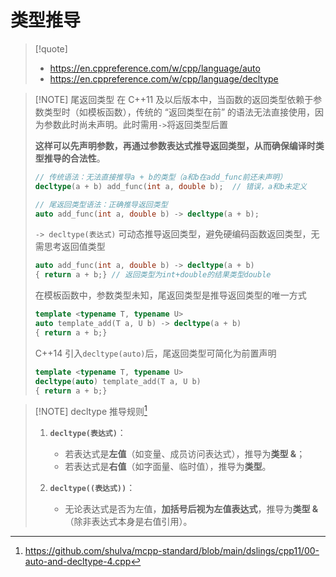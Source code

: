 # 类型推导

> [!quote]
> - https://en.cppreference.com/w/cpp/language/auto
> - https://en.cppreference.com/w/cpp/language/decltype


> [!NOTE] 尾返回类型
> 在 C++11 及以后版本中，当函数的返回类型依赖于参数类型时（如模板函数），传统的 “返回类型在前” 的语法无法直接使用，因为参数此时尚未声明。此时需用`->`将返回类型后置
>
>**这样可以先声明参数，再通过参数表达式推导返回类型，从而确保编译时类型推导的合法性**。
>```cpp
> // 传统语法：无法直接推导a + b的类型（a和b在add_func前还未声明）
> decltype(a + b) add_func(int a, double b);  // 错误，a和b未定义
>
> // 尾返回类型语法：正确推导返回类型
> auto add_func(int a, double b) -> decltype(a + b);
>
>```
> `-> decltype(表达式)` 可动态推导返回类型，避免硬编码函数返回类型，无需思考返回值类型
>
>```cpp
>auto add_func(int a, double b) -> decltype(a + b) 
>{ return a + b;} // 返回类型为int+double的结果类型double 
>```
>
> 在模板函数中，参数类型未知，尾返回类型是推导返回类型的唯一方式
>
>```cpp
>template <typename T, typename U>
>auto template_add(T a, U b) -> decltype(a + b) 
> { return a + b;}
>```
>
> C++14 引入`decltype(auto)`后，尾返回类型可简化为前置声明
>
>```cpp
>template <typename T, typename U>
> decltype(auto) template_add(T a, U b) 
> { return a + b;}
>```


> [!NOTE] decltype 推导规则[^1]
>
> 1. **`decltype(表达式)`**：
>  
>    - 若表达式是**左值**（如变量、成员访问表达式），推导为**类型 &**；
>    - 若表达式是**右值**（如字面量、临时值），推导为**类型**。
>2. **`decltype((表达式))`**：
>    
>    - 无论表达式是否为左值，**加括号后视为左值表达式**，推导为**类型 &**（除非表达式本身是右值引用）。
>

[^1]: https://github.com/shulva/mcpp-standard/blob/main/dslings/cpp11/00-auto-and-decltype-4.cpp

